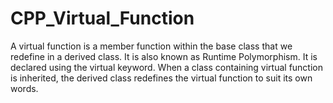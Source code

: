 # CPP_Virtual_Function
A virtual function is a member function within the base class that we redefine in a derived class.
It is also known as Runtime Polymorphism.
It is declared using the virtual keyword.
When a class containing virtual function is inherited, the derived class redefines the virtual function to suit its own words.
